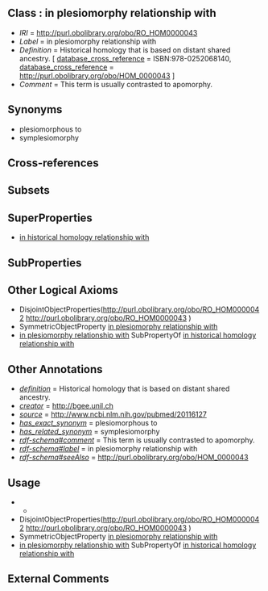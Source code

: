 
## Class : in plesiomorphy relationship with

 * *IRI* = http://purl.obolibrary.org/obo/RO_HOM0000043
 * *Label* = in plesiomorphy relationship with
 * *Definition* = Historical homology that is based on distant shared ancestry. [ [database_cross_reference](../../ef/oboInOwl#hasDbXref.md) = ISBN:978-0252068140, [database_cross_reference](../../ef/oboInOwl#hasDbXref.md) = http://purl.obolibrary.org/obo/HOM_0000043 ]
 * *Comment* = This term is usually contrasted to apomorphy.

## Synonyms

 * plesiomorphous to
 * symplesiomorphy

## Cross-references


## Subsets


## SuperProperties

 * [in historical homology relationship with](../../RO/07/RO_HOM0000007.md)

## SubProperties


## Other Logical Axioms

 * DisjointObjectProperties(<http://purl.obolibrary.org/obo/RO_HOM0000042> <http://purl.obolibrary.org/obo/RO_HOM0000043> )
 * SymmetricObjectProperty [in plesiomorphy relationship with](../../RO/43/RO_HOM0000043.md)
 * [in plesiomorphy relationship with](../../RO/43/RO_HOM0000043.md) SubPropertyOf [in historical homology relationship with](../../RO/07/RO_HOM0000007.md)

## Other Annotations

 * *[definition](../../IAO/15/IAO_0000115.md)* = Historical homology that is based on distant shared ancestry.
 * *[creator](../../or/creator.md)* = http://bgee.unil.ch
 * *[source](../../ce/source.md)* = http://www.ncbi.nlm.nih.gov/pubmed/20116127
 * *[has_exact_synonym](../../ym/oboInOwl#hasExactSynonym.md)* = plesiomorphous to
 * *[has_related_synonym](../../ym/oboInOwl#hasRelatedSynonym.md)* = symplesiomorphy
 * *[rdf-schema#comment](../../nt/rdf-schema#comment.md)* = This term is usually contrasted to apomorphy.
 * *[rdf-schema#label](../../el/rdf-schema#label.md)* = in plesiomorphy relationship with
 * *[rdf-schema#seeAlso](../../so/rdf-schema#seeAlso.md)* = http://purl.obolibrary.org/obo/HOM_0000043

## Usage

 * -
 * DisjointObjectProperties(<http://purl.obolibrary.org/obo/RO_HOM0000042> <http://purl.obolibrary.org/obo/RO_HOM0000043> )
 * SymmetricObjectProperty [in plesiomorphy relationship with](../../RO/43/RO_HOM0000043.md)
 * [in plesiomorphy relationship with](../../RO/43/RO_HOM0000043.md) SubPropertyOf [in historical homology relationship with](../../RO/07/RO_HOM0000007.md)

## External Comments

